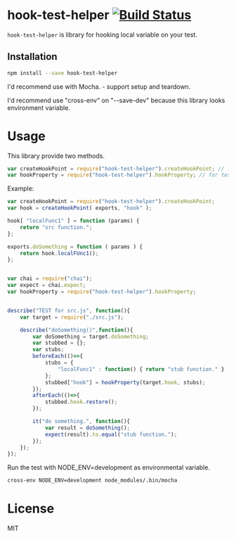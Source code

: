 # hook-test-helper [![Build Status](https://travis-ci.org/hoshimado/hook-test-helper.svg?branch=master)](https://travis-ci.org/hoshimado/hook-test-helper)

`hook-test-helper` is library for hooking local variable on your test.

## Installation

``` sh
npm install --save hook-test-helper
```

I'd recommend use with Mocha. - support setup and teardown.

I'd recommend use "cross-env" on "--save-dev" because this library looks environment variable.

# Usage

This library provide two methods.

``` js
var createHookPoint = require("hook-test-helper").createHookPoint; // for source code.
var hookProperty = require("hook-test-helper").hookProperty; // for test code.
```

Example:

``` js :src.js
var createHookPoint = require("hook-test-helper").createHookPoint;
var hook = createHookPoint( exports, "hook" );

hook[ "localFunc1" ] = function (params) {
    return "src function.";
};

exports.doSomething = function ( params ) {
    return hook.localFUnc1();
};
```

``` js : test/test.js

var chai = require("chai");
var expect = chai.expect;
var hookProperty = require("hook-test-helper").hookProperty;


describe("TEST for src.js", function(){
    var target = require("./src.js");

    describe("doSomething()",function(){
        var doSomething = target.doSomething;
        var stubbed = {};
        var stubs;
        beforeEach(()=>{
            stubs = {
                "localFunc1" : function() { return "stub function." }
            };
            stubbed["hook"] = hookProperty(target.hook, stubs);
        });
        afterEach(()=>{
            stubbed.hook.restore();
        });

        it("do something.", function(){
            var result = doSomething();
            expect(result).to.equal("stub function.");
        });
    });
});
```

Run the test with NODE_ENV=development as environmental variable.

``` sh
cross-env NODE_ENV=development node_modules/.bin/mocha
```


# License

MIT